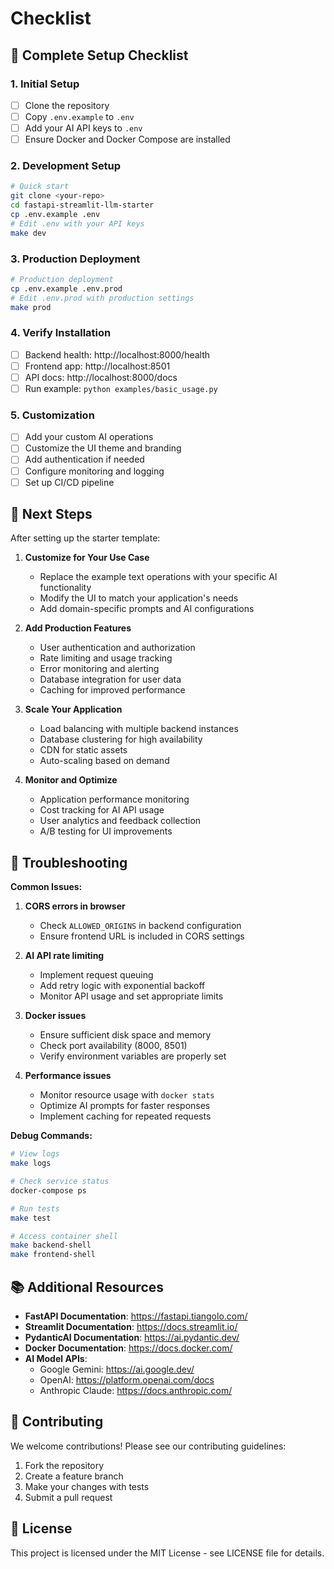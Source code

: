 # Checklist

## 🚀 Complete Setup Checklist

### 1. Initial Setup
- [ ] Clone the repository
- [ ] Copy `.env.example` to `.env`
- [ ] Add your AI API keys to `.env`
- [ ] Ensure Docker and Docker Compose are installed

### 2. Development Setup
```bash
# Quick start
git clone <your-repo>
cd fastapi-streamlit-llm-starter
cp .env.example .env
# Edit .env with your API keys
make dev
```

### 3. Production Deployment
```bash
# Production deployment
cp .env.example .env.prod
# Edit .env.prod with production settings
make prod
```

### 4. Verify Installation
- [ ] Backend health: http://localhost:8000/health
- [ ] Frontend app: http://localhost:8501  
- [ ] API docs: http://localhost:8000/docs
- [ ] Run example: `python examples/basic_usage.py`

### 5. Customization
- [ ] Add your custom AI operations
- [ ] Customize the UI theme and branding
- [ ] Add authentication if needed
- [ ] Configure monitoring and logging
- [ ] Set up CI/CD pipeline

## 🎯 Next Steps

After setting up the starter template:

1. **Customize for Your Use Case**
   - Replace the example text operations with your specific AI functionality
   - Modify the UI to match your application's needs
   - Add domain-specific prompts and AI configurations

2. **Add Production Features**
   - User authentication and authorization
   - Rate limiting and usage tracking
   - Error monitoring and alerting
   - Database integration for user data
   - Caching for improved performance

3. **Scale Your Application**
   - Load balancing with multiple backend instances
   - Database clustering for high availability
   - CDN for static assets
   - Auto-scaling based on demand

4. **Monitor and Optimize**
   - Application performance monitoring
   - Cost tracking for AI API usage
   - User analytics and feedback collection
   - A/B testing for UI improvements

## 🔧 Troubleshooting

**Common Issues:**

1. **CORS errors in browser**
   - Check `ALLOWED_ORIGINS` in backend configuration
   - Ensure frontend URL is included in CORS settings

2. **AI API rate limiting**
   - Implement request queuing
   - Add retry logic with exponential backoff
   - Monitor API usage and set appropriate limits

3. **Docker issues**
   - Ensure sufficient disk space and memory
   - Check port availability (8000, 8501)
   - Verify environment variables are properly set

4. **Performance issues**
   - Monitor resource usage with `docker stats`
   - Optimize AI prompts for faster responses
   - Implement caching for repeated requests

**Debug Commands:**
```bash
# View logs
make logs

# Check service status
docker-compose ps

# Run tests
make test

# Access container shell
make backend-shell
make frontend-shell
```

## 📚 Additional Resources

- **FastAPI Documentation**: https://fastapi.tiangolo.com/
- **Streamlit Documentation**: https://docs.streamlit.io/
- **PydanticAI Documentation**: https://ai.pydantic.dev/
- **Docker Documentation**: https://docs.docker.com/
- **AI Model APIs**: 
  - Google Gemini: https://ai.google.dev/
  - OpenAI: https://platform.openai.com/docs
  - Anthropic Claude: https://docs.anthropic.com/

## 🤝 Contributing

We welcome contributions! Please see our contributing guidelines:

1. Fork the repository
2. Create a feature branch
3. Make your changes with tests
4. Submit a pull request

## 📄 License

This project is licensed under the MIT License - see LICENSE file for details.